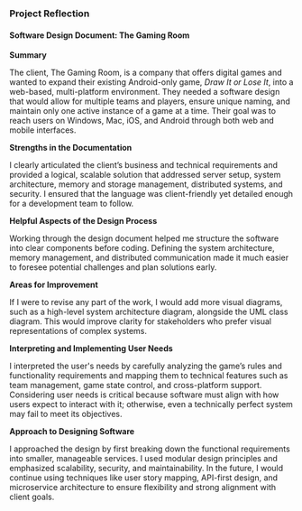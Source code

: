 ### Project Reflection
#### Software Design Document: The Gaming Room

**Summary**

The client, The Gaming Room, is a company that offers digital games and wanted to expand their existing Android-only game, *Draw It or Lose It*, into a web-based, multi-platform environment. They needed a software design that would allow for multiple teams and players, ensure unique naming, and maintain only one active instance of a game at a time. Their goal was to reach users on Windows, Mac, iOS, and Android through both web and mobile interfaces.

**Strengths in the Documentation**

I clearly articulated the client’s business and technical requirements and provided a logical, scalable solution that addressed server setup, system architecture, memory and storage management, distributed systems, and security. I ensured that the language was client-friendly yet detailed enough for a development team to follow.

**Helpful Aspects of the Design Process**

Working through the design document helped me structure the software into clear components before coding. Defining the system architecture, memory management, and distributed communication made it much easier to foresee potential challenges and plan solutions early.

**Areas for Improvement**

If I were to revise any part of the work, I would add more visual diagrams, such as a high-level system architecture diagram, alongside the UML class diagram. This would improve clarity for stakeholders who prefer visual representations of complex systems.

**Interpreting and Implementing User Needs**

I interpreted the user's needs by carefully analyzing the game’s rules and functionality requirements and mapping them to technical features such as team management, game state control, and cross-platform support. Considering user needs is critical because software must align with how users expect to interact with it; otherwise, even a technically perfect system may fail to meet its objectives.

**Approach to Designing Software**

I approached the design by first breaking down the functional requirements into smaller, manageable services. I used modular design principles and emphasized scalability, security, and maintainability. In the future, I would continue using techniques like user story mapping, API-first design, and microservice architecture to ensure flexibility and strong alignment with client goals.
